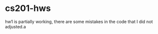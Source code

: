 # cs201-hws
 
 hw1 is partially working, there are some mistakes in the code that I did not adjusted.a

